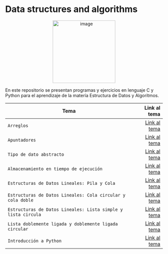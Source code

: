 # Data structures and algorithms
<p align="center">
<img width="200" alt="image" src="https://media1.giphy.com/media/5ndklThG9vUUdTmgMn/giphy.gif?cid=ecf05e47lfj4xhcg00h2cwrd8a4xgl5va07kcuqu4mfqck0c&rid=giphy.gif&ct=s">
</p>

<p>En este repositorio se presentan programas y ejercicios en lenguaje C y Python para el aprendizaje de la matería Estructura de Datos y Algoritmos.</p>

| Tema | Link al tema |
| ------------- | -----:|
|`Arreglos`|[Link al tema](https://github.com/HannyCarballo/Data-structures-and-algorithms/tree/master/Contenido%20organizado/1.%20Arreglos)|
|`Apuntadores`|[Link al tema](https://github.com/HannyCarballo/Data-structures-and-algorithms/tree/master/Contenido%20organizado/2.%20Apuntadores)|
|`Tipo de dato abstracto`|[Link al tema](https://github.com/HannyCarballo/Data-structures-and-algorithms/tree/master/Contenido%20organizado/3.%20Tipo%20de%20dato%20abstracto)|
|`Almacenamiento en tiempo de ejecución`|[Link al tema](https://github.com/HannyCarballo/Data-structures-and-algorithms/tree/master/Contenido%20organizado/4.%20Almacenamiento%20en%20tiempo%20de%20ejecuci%C3%B3n)|
|`Estructuras de Datos Lineales: Pila y Cola`|[Link al tema](https://github.com/HannyCarballo/Data-structures-and-algorithms/tree/master/Contenido%20organizado/5.%20Pila%20y%20cola)|
|`Estructuras de Datos Lineales: Cola circular y cola doble`|[Link al tema](https://github.com/HannyCarballo/Data-structures-and-algorithms/tree/master/Contenido%20organizado/6.%20Cola%20circular%20y%20cola%20doble)|
|`Estructuras de Datos Lineales: Lista simple y lista circula`|[Link al tema](https://github.com/HannyCarballo/Data-structures-and-algorithms/tree/master/Contenido%20organizado/7.%20Lista%20simple%20y%20lista%20circular)|
|`Lista doblemente ligada y doblemente ligada circular`|[Link al tema](https://github.com/HannyCarballo/Data-structures-and-algorithms/tree/master/Contenido%20organizado/8.%20Lista%20doblemente%20ligada%20y%20doblemente%20ligada%20circular)|
|`Introducción a Python`|[Link al tema](https://github.com/HannyCarballo/Data-structures-and-algorithms/tree/master/Contenido%20organizado/9.%20Introducci%C3%B3n%20a%20Python)|
